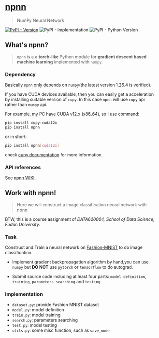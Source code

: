 # [npnn](https://pypi.org/project/npnn/0.0.1/)
> NumPy Neural Network

[![PyPI - Version](https://img.shields.io/pypi/v/npnn)](https://pypi.org/project/npnn/0.0.1/)
![PyPI - Implementation](https://img.shields.io/pypi/implementation/npnn)
![PyPI - Python Version](https://img.shields.io/pypi/pyversions/npnn)
<!-- ![PyPI - Downloads](https://img.shields.io/pypi/dm/npnn) -->


## What's npnn?
> `npnn` is a a **torch-like** Python module for **gradient descent based machine learning** implemented with `numpy`. 

### Dependency
Basically `npnn` only depends on `numpy`(the latest version 1.26.4 is verified).

If you have CUDA devices available, then you can easily get a acceleration by installing suitable version of `cupy`.  In this case `npnn` will use `cupy` api rather than `numpy` api.

For example, my PC have CUDA v12.x (x86_64), so I use command:
```bash
pip install cupy-cuda12x
pip install npnn
```
or in short:
```bash
pip install npnn[cuda12x]
```
check [cupy documentation](https://docs.cupy.dev/en/stable/install.html#installing-cupy) for more information.


### API references

See [npnn WIKI](https://github.com/AIboy996/npnn/wiki).

## Work with npnn!
> Here we will construct a image classification neural network with npnn.

BTW, this is a course assignment of *DATA620004, School of Data Science, Fudan University*.

### Task
Construct and Train a neural network on [Fashion-MNIST](https://github.com/zalandoresearch/fashion-mnist) to do image classification.

- Implement gradient backpropagation algorithm by hand,you can use `numpy` but **DO NOT** use `pytorch` or `tensorflow` to do autograd.

- Submit source code including at least four parts: `model definition`, `training`, `parameters searching` and `testing`.

### Implementation

- `dataset.py`: provide Fashion MNIST dataset
- `model.py`: model definition
- `train.py`: model training
- `search.py`: parameters searching
- `test.py`: model testing
- `utils.py`: some misc function, such as `save_mode`
